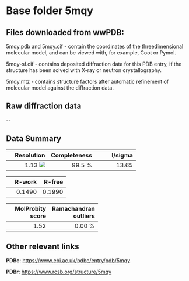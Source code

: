 # Base folder 5mqy

## Files downloaded from wwPDB:

5mqy.pdb and 5mqy.cif - contain the coordinates of the threedimensional molecular model, and can be viewed with, for example, Coot or Pymol.

5mqy-sf.cif - contains deposited diffraction data for this PDB entry, if the structure has been solved with X-ray or neutron crystallography.

5mqy.mtz - contains structure factors after automatic refinement of molecular model against the diffraction data.

## Raw diffraction data

--<br> 

## Data Summary
|   | Resolution | Completeness| I/sigma |
|---|-------------:|----------------:|--------------:|
|   |1.13 ![](https://github.com/thorn-lab/coronavirus_structural_task_force/blob/master/outreach/ang.svg)|99.5  %|<img width=50/>13.65|

|   | **R-work**| **R-free**   
|---|-------------:|----------------:|           
||0.1490|0.1990|

|   |**MolProbity<br>score**| **Ramachandran<br>outliers** 
|---|-------------:|----------------:|
||1.52|0.00 %|

## Other relevant links 
**PDBe**:  https://www.ebi.ac.uk/pdbe/entry/pdb/5mqy
 
**PDBr**: https://www.rcsb.org/structure/5mqy 

